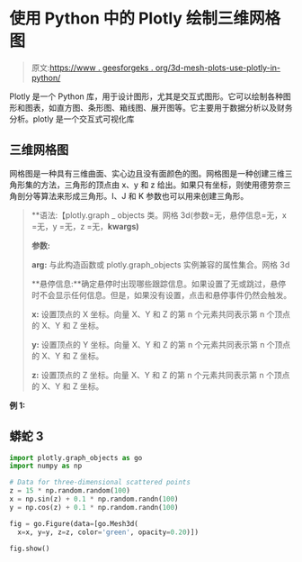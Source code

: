 # 使用 Python 中的 Plotly 绘制三维网格图

> 原文:[https://www . geesforgeks . org/3d-mesh-plots-use-plotly-in-python/](https://www.geeksforgeeks.org/3d-mesh-plots-using-plotly-in-python/)

Plotly 是一个 Python 库，用于设计图形，尤其是交互式图形。它可以绘制各种图形和图表，如直方图、条形图、箱线图、展开图等。它主要用于数据分析以及财务分析。plotly 是一个交互式可视化库

## 三维网格图

网格图是一种具有三维曲面、实心边且没有面颜色的图。网格图是一种创建三维三角形集的方法，三角形的顶点由 x、y 和 z 给出。如果只有坐标，则使用德劳奈三角剖分等算法来形成三角形。I、J 和 K 参数也可以用来创建三角形。

> **语法:【plotly.graph _ objects 类。网格 3d(参数=无，悬停信息=无，x =无，y =无，z =无，**kwargs)**
> 
> **参数:**
> 
> **arg:** 与此构造函数或 plotly.graph_objects 实例兼容的属性集合。网格 3d
> 
> **悬停信息:**确定悬停时出现哪些跟踪信息。如果设置了无或跳过，悬停时不会显示任何信息。但是，如果没有设置，点击和悬停事件仍然会触发。
> 
> **x:** 设置顶点的 X 坐标。向量 X、Y 和 Z 的第 n 个元素共同表示第 n 个顶点的 X、Y 和 Z 坐标。
> 
> **y:** 设置顶点的 Y 坐标。向量 X、Y 和 Z 的第 n 个元素共同表示第 n 个顶点的 X、Y 和 Z 坐标。
> 
> **z:** 设置顶点的 Z 坐标。向量 X、Y 和 Z 的第 n 个元素共同表示第 n 个顶点的 X、Y 和 Z 坐标。

**例 1:**

## 蟒蛇 3

```py
import plotly.graph_objects as go
import numpy as np

# Data for three-dimensional scattered points
z = 15 * np.random.random(100)
x = np.sin(z) + 0.1 * np.random.randn(100)
y = np.cos(z) + 0.1 * np.random.randn(100)

fig = go.Figure(data=[go.Mesh3d(
  x=x, y=y, z=z, color='green', opacity=0.20)])

fig.show()
```